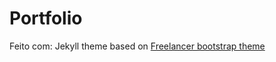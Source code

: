 Portfolio
=========

Feito com: Jekyll theme based on [Freelancer bootstrap theme ](http://startbootstrap.com/templates/freelancer/)